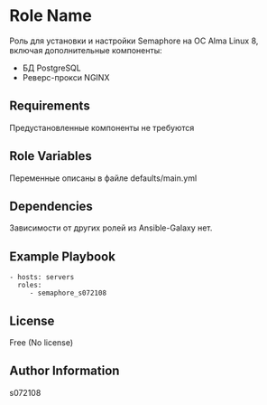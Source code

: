 Role Name
=========

Роль для установки и настройки Semaphore на ОС Alma Linux 8, включая дополнительные компоненты:
- БД PostgreSQL
- Реверс-прокси NGINX

Requirements
------------

Предустановленные компоненты не требуются

Role Variables
--------------

Переменные описаны в файле defaults/main.yml

Dependencies
------------

Зависимости от других ролей из Ansible-Galaxy нет.

Example Playbook
----------------

    - hosts: servers
      roles:
         - semaphore_s072108

License
-------

Free (No license)

Author Information
------------------

s072108
